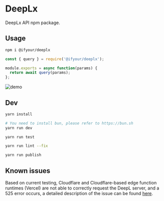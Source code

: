 # DeepLx

DeepLx API npm package.

## Usage

```bash
npm i @ifyour/deeplx
```

```js
const { query } = require('@ifyour/deeplx');

module.exports = async function(params) {
  return await query(params);
};
```

![demo](https://images.mingming.dev/file/2c28df4c563c697f3763d.png)

## Dev

```bash
yarn install

# You need to install bun, please refer to https://bun.sh
yarn run dev

yarn run test

yarn run lint --fix

yarn run publish
```

## Known issues

Based on current testing, Cloudflare and Cloudflare-based edge function runtimes (Vercel) are not able to correctly request the DeepL server, and a 525 error occurs, a detailed description of the issue can be found [here](https://github.com/cloudflare/workerd/issues/776).
